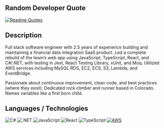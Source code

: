 ## Random Developer Quote
[![Readme Quotes](https://quotes-github-readme.vercel.app/api?type=horizontal&theme=dark)](https://github.com/piyushsuthar/github-readme-quotes)

## Description
Full stack software engineer with 2.5 years of experience building and maintaining a financial data integration SaaS product. Led a complete rebuild of the team’s web app using JavaScript, TypeScript, React, and C#/.NET, with testing in Jest, React Testing Library, xUnit, and Moq. Utilized AWS services including MySQL RDS, EC2, ECS, S3, Lambda, and EventBridge.

Passionate about continuous improvement, clean code, and best practices (where they exist). Dedicated rock climber and runner based in Colorado. Names variables like a first born child.

## Languages / Technologies
![C#](https://img.shields.io/badge/C%23-239120?style=for-the-badge&logo=c-sharp&logoColor=white) ![.NET](https://img.shields.io/badge/.NET-512BD4?style=for-the-badge&logo=dotnet&logoColor=white) ![JavaScript](https://img.shields.io/badge/JavaScript-323330?style=for-the-badge&logo=javascript&logoColor=F7DF1E) ![React](https://img.shields.io/badge/React-20232A?style=for-the-badge&logo=react&logoColor=61DAFB) ![TypeScript](https://img.shields.io/badge/TypeScript-007ACC?style=for-the-badge&logo=typescript&logoColor=white) [![AWS](https://img.shields.io/badge/AWS-%23FF9900.svg?style=for-the-badge&logo=amazon-web-services&logoColor=white)](#)
